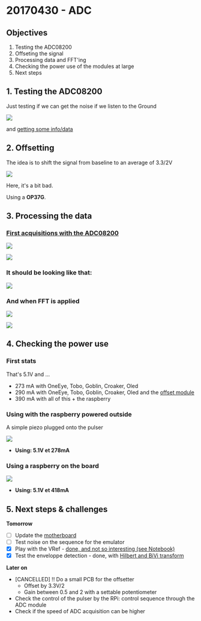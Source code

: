 # 20170430 - ADC

## Objectives

1. Testing the ADC08200
2. Offseting the signal
3. Processing data and FFT'ing
4. Checking the power use of the modules at large
5. Next steps

## 1. Testing the ADC08200

Just testing if we can get the noise if we listen to the Ground

![](/images/ADC08200-Noise.png)

and [getting some info/data](/ADC08200/20170430-ADC08200-FirstAcqs.ipynb)

## 2. Offsetting

The idea is to shift the signal from baseline to an average of 3.3/2V 

![](/offset/offset_good_GSmall.JPG)

Here, it's a bit bad.

Using a __OP37G__.

## 3. Processing the data

### [First acquisitions with the ADC08200](/ADC08200/20170430-ADC08200-FirstAcqs.ipynb)

![](/images/ADC08200silentADC.png)

![](/images/ADC08200silentADCfft.png)

### It should be looking like that:

![](/images/offset_good_GSmall.JPG)

### And when FFT is applied

![](/images/ADC08200piezoFFTed.png)

![](/images/20170422-detailedFFT.png)

## 4. Checking the power use

### First stats

That's 5.1V and ...
* 273 mA with OneEye, Tobo, Goblin, Croaker, Oled
* 290 mA with OneEye, Tobo, Goblin, Croaker, Oled and the [offset module](/offset/)
* 390 mA with all of this + the raspberry

### Using with the raspberry powered outside

A simple piezo plugged onto the pulser

![](/offset/20170430_175050.jpg)

* __Using: 5.1V et 278mA__

### Using a raspberry on the board

![](/offset/20170430_172456.jpg)

* __Using: 5.1V et 418mA__

## 5. Next steps & challenges

__Tomorrow__
* [ ] Update the [motherboard](https://github.com/kelu124/echomods/blob/master/doj/brief_v2.md)
* [ ] Test noise on the sequence for the emulator 
* [x] Play with the VRef - [done, and not so interesting (see Notebook)](/ADC08200/20170501-TestingVref.ipynb)
* [x] Test the enveloppe detection - done, with [Hilbert and BiVi transform](/ADC08200/20170430-ADC08200-FirstAcqs.ipynb)

__Later on__
* [CANCELLED] !! Do a small PCB for the offsetter
    * Offset by 3.3V/2
    * Gain between 0.5 and 2 with a settable potentiometer 
* Check the control of the pulser by the RPi: control sequence through the ADC module
* Check if the speed of ADC acquisition can be higher

